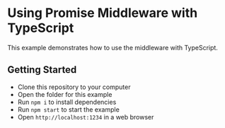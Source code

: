 # Using Promise Middleware with TypeScript

This example demonstrates how to use the middleware with TypeScript.

## Getting Started

- Clone this repository to your computer
- Open the folder for this example
- Run `npm i` to install dependencies
- Run `npm start` to start the example
- Open `http://localhost:1234` in a web browser
